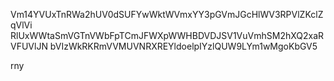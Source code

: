 Vm14YVUxTnRWa2hUV0dSUFYwWktWVmxYY3pGVmJGcHlWV3RPVlZKclZqVlVi
RlUxWWtaSmVGTnVWbFpTCmJFWXpWWHBDVDJSV1VuVmhSM2hXQ2xaRVFUVlJN
bVIzWkRKRmVVMUVNRXREYldoelpIYzlQUW9LYm1wMgoKbGV5

rny